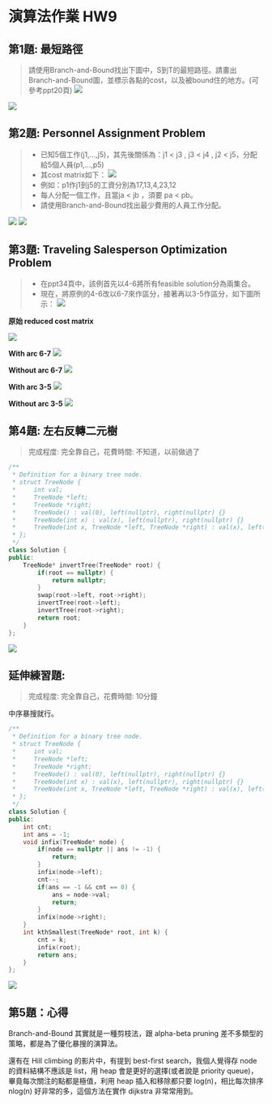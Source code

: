 # 演算法作業 HW9

## 第1題: 最短路徑

> 請使用Branch-and-Bound找出下圖中，S到T的最短路徑。請畫出Branch-and-Bound圖，並標示各點的cost，以及被bound住的地方。(可參考ppt20頁)
> ![](https://i.imgur.com/ux1F9cV.png)

![](imgs/1.png)

## 第2題: Personnel Assignment Problem

> - 已知5個工作(j1,…,j5)，其先後關係為：j1 < j3 , j3 < j4 , j2 < j5，分配給5個人員(p1,…,p5)
> - 其cost matrix如下：
> ![](imgs/matrix.png)
> - 例如：p1作j1到j5的工資分別為17,13,4,23,12
> - 每人分配一個工作，且當ja < jb ，須要 pa < pb。
> - 請使用Branch-and-Bound找出最少費用的人員工作分配。

![](imgs/2-1.png)
![](imgs/2-2.png)

## 第3題: Traveling Salesperson Optimization Problem

> - 在ppt34頁中，該例首先以4-6將所有feasible solution分為兩集合。
> - 現在，將原例的4-6改以6-7來作區分，接著再以3-5作區分，如下圖所示：
> ![](https://i.imgur.com/kozK669.png)

**原始 reduced cost matrix**

![](imgs/reduced%20cost%20matrix.png)

**With arc 6-7**
![](imgs/3-1.png)

**Without arc 6-7**
![](imgs/3-4.png)

**With arc 3-5**
![](imgs/3-2.png)

**Without arc 3-5**
![](imgs/3-3.png)



## 第4題: 左右反轉二元樹

> 完成程度: 完全靠自己，花費時間: 不知道，以前做過了
```c++
/**
 * Definition for a binary tree node.
 * struct TreeNode {
 *     int val;
 *     TreeNode *left;
 *     TreeNode *right;
 *     TreeNode() : val(0), left(nullptr), right(nullptr) {}
 *     TreeNode(int x) : val(x), left(nullptr), right(nullptr) {}
 *     TreeNode(int x, TreeNode *left, TreeNode *right) : val(x), left(left), right(right) {}
 * };
 */
class Solution {
public:
    TreeNode* invertTree(TreeNode* root) {
        if(root == nullptr) {
            return nullptr;
        }
        swap(root->left, root->right);
        invertTree(root->left);
        invertTree(root->right);
        return root;
    }
};
```

![](imgs/leetcode226.png)

## 延伸練習題:
> 完成程度: 完全靠自己，花費時間: 10分鐘

中序暴搜就行。

```c++
/**
 * Definition for a binary tree node.
 * struct TreeNode {
 *     int val;
 *     TreeNode *left;
 *     TreeNode *right;
 *     TreeNode() : val(0), left(nullptr), right(nullptr) {}
 *     TreeNode(int x) : val(x), left(nullptr), right(nullptr) {}
 *     TreeNode(int x, TreeNode *left, TreeNode *right) : val(x), left(left), right(right) {}
 * };
 */
class Solution {
public:
    int cnt;
    int ans = -1;
    void infix(TreeNode* node) {
        if(node == nullptr || ans != -1) {
            return;
        }
        infix(node->left);
        cnt--;
        if(ans == -1 && cnt == 0) {
            ans = node->val;
            return;
        }
        infix(node->right);
    }
    int kthSmallest(TreeNode* root, int k) {
        cnt = k;
        infix(root);
        return ans;
    }
};
```

![](imgs/leetcode230.png)

## 第5題：心得

Branch-and-Bound 其實就是一種剪枝法，跟 alpha-beta pruning 差不多類型的策略，都是為了優化暴搜的演算法。

還有在 Hill climbing 的影片中，有提到 best-first search，我個人覺得存 node 的資料結構不應該是 list，用 heap 會是更好的選擇(或者說是 priority queue)，畢竟每次關注的點都是極值，利用 heap 插入和移除都只要 log(n)，相比每次排序 nlog(n) 好非常的多，這個方法在實作 dijkstra 非常常用到。
